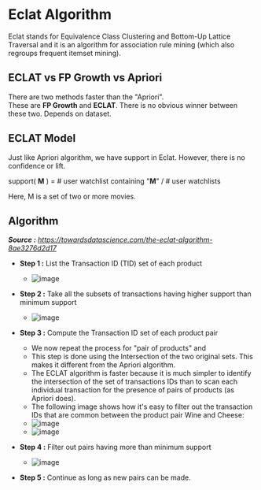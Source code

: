 # Eclat Algorithm

Eclat stands for Equivalence Class Clustering and Bottom-Up Lattice Traversal and it is an algorithm for association rule mining (which also regroups frequent itemset mining).

## ECLAT vs FP Growth vs Apriori
There are two methods faster than the "Apriori". <br> These are **FP Growth** and **ECLAT**. There is no obvious winner between these two. Depends on dataset.

## ECLAT Model
Just like Apriori algorithm, we have support in Eclat. However, there is no confidence or lift. <br>

support( **M** ) = # user watchlist containing "**M**" / # user watchlists

Here, M is a set of two or more movies.

## Algorithm

***Source :** https://towardsdatascience.com/the-eclat-algorithm-8ae3276d2d17*
* **Step 1 :** List the Transaction ID (TID) set of each product<br>
  * ![image](https://user-images.githubusercontent.com/54764108/168303118-e1f023c7-ef00-4cc2-a6f4-5e4ca3eb1ca6.png)

* **Step 2 :** Take all the subsets of transactions having higher support than minimum support<br>
  * ![image](https://user-images.githubusercontent.com/54764108/168303313-962f3095-73b4-47b4-81e9-e03b09225b11.png)

* **Step 3 :** Compute the Transaction ID set of each product pair<br>
  * We now repeat the process for "pair of products" and 
  * This step is done using the Intersection of the two original sets. This makes it different from the Apriori algorithm.
  * The ECLAT algorithm is faster because it is much simpler to identify the intersection of the set of transactions IDs than to scan each individual transaction for the presence of pairs of products (as Apriori does). 
  * The following image shows how it's easy to filter out the transaction IDs that are common between the product pair Wine and Cheese:
  * ![image](https://user-images.githubusercontent.com/54764108/168304256-56fa4bed-64aa-4749-8659-a8e67b3e1c4b.png)
  * ![image](https://user-images.githubusercontent.com/54764108/168304313-2e86ce7e-b125-46e9-80a0-7993c04903bf.png)


* **Step 4 :** Filter out pairs having more than minimum support
  * ![image](https://user-images.githubusercontent.com/54764108/168304551-ada7a787-f4c7-4f6a-b4bb-5d025ad7d9e1.png)
* **Step 5 :** Continue as long as new pairs can be made.















